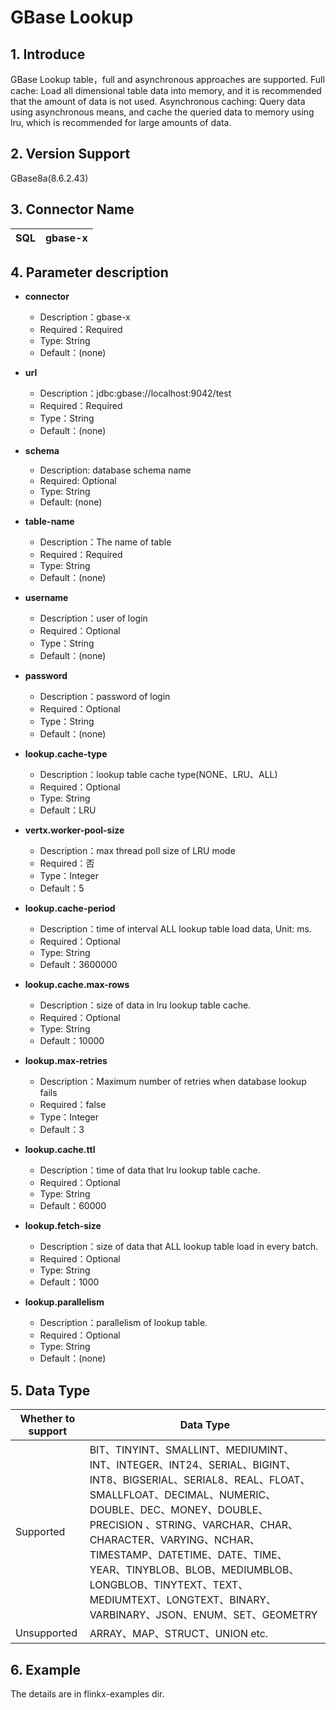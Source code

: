 # GBase Lookup

## 1. Introduce

GBase Lookup table，full and asynchronous approaches are supported. Full cache: Load all dimensional table data into
memory, and it is recommended that the amount of data is not used. Asynchronous caching: Query data using asynchronous
means, and cache the queried data to memory using lru, which is recommended for large amounts of data.

## 2. Version Support

GBase8a(8.6.2.43)

## 3. Connector Name

| SQL | gbase-x |
| --- |---------|

## 4. Parameter description

- **connector**
  - Description：gbase-x
  - Required：Required
  - Type: String
  - Default：(none)


- **url**
  - Description：jdbc:gbase://localhost:9042/test
  - Required：Required
  - Type：String
  - Default：(none)

- **schema**
  - Description: database schema name
  - Required: Optional
  - Type: String
  - Default: (none)


- **table-name**
  - Description：The name of table
  - Required：Required
  - Type: String
  - Default：(none)


- **username**
  - Description：user of login
  - Required：Optional
  - Type：String
  - Default：(none)


- **password**
  - Description：password of login
  - Required：Optional
  - Type：String
  - Default：(none)


- **lookup.cache-type**
  - Description：lookup table cache type(NONE、LRU、ALL)
  - Required：Optional
  - Type: String
  - Default：LRU

- **vertx.worker-pool-size**
  - Description：max thread poll size of LRU mode
  - Required：否
  - Type：Integer
  - Default：5
    <br />


- **lookup.cache-period**
  - Description：time of interval ALL lookup table load data, Unit: ms.
  - Required：Optional
  - Type: String
  - Default：3600000


- **lookup.cache.max-rows**
  - Description：size of data in lru lookup table cache.
  - Required：Optional
  - Type: String
  - Default：10000

- **lookup.max-retries**
  - Description：Maximum number of retries when database lookup fails
  - Required：false
  - Type：Integer
  - Default：3
    <br />

- **lookup.cache.ttl**
  - Description：time of data that lru lookup table cache.
  - Required：Optional
  - Type: String
  - Default：60000


- **lookup.fetch-size**
  - Description：size of data that ALL lookup table load in every batch.
  - Required：Optional
  - Type: String
  - Default：1000


- **lookup.parallelism**
  - Description：parallelism of lookup table.
  - Required：Optional
  - Type: String
  - Default：(none)

## 5. Data Type
| Whether to support | Data Type                                                                                                                                                                                                                                                                                                                                                |
|--------------------|----------------------------------------------------------------------------------------------------------------------------------------------------------------------------------------------------------------------------------------------------------------------------------------------------------------------------------------------------------|
| Supported          | BIT、TINYINT、SMALLINT、MEDIUMINT、INT、INTEGER、INT24、SERIAL、BIGINT、INT8、BIGSERIAL、SERIAL8、REAL、FLOAT、SMALLFLOAT、DECIMAL、NUMERIC、DOUBLE、DEC、MONEY、DOUBLE、PRECISION 、STRING、VARCHAR、CHAR、CHARACTER、VARYING、NCHAR、TIMESTAMP、DATETIME、DATE、TIME、YEAR、TINYBLOB、BLOB、MEDIUMBLOB、LONGBLOB、TINYTEXT、TEXT、MEDIUMTEXT、LONGTEXT、BINARY、VARBINARY、JSON、ENUM、SET、GEOMETRY |
| Unsupported        | ARRAY、MAP、STRUCT、UNION etc.                                                                                                                                                                                                                                                                                                                                                                                                                  |                                                                                                                                                                                                                                                                                                                                                                                                                |

## 6. Example

The details are in flinkx-examples dir.


